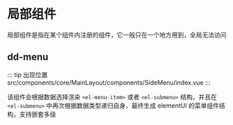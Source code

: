 # 局部组件

局部组件是指在某个组件内注册的组件，它一般只在一个地方用到，全局无法访问

## dd-menu

::: tip 出现位置
src/components/core/MainLayout/components/SideMenu/index.vue
:::

该组件会根据数据选择渲染 `<el-menu-item>` 或者 `<el-submenu>` 结构，并且在 `<el-submenu>` 中再次根据数据类型递归自身，最终生成 elementUI 的菜单组件结构，支持嵌套多级